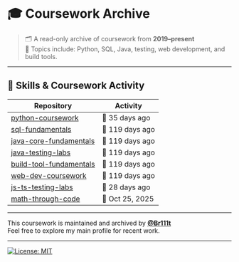 # 🎓 Coursework Archive

> 🗂️ A read-only archive of coursework from **2019–present**  
> 📘 Topics include: Python, SQL, Java, testing, web development, and build tools.

---

## 🧰 Skills & Coursework Activity

<!-- ACTIVITY-TABLE:START -->
| Repository | Activity |
|------------|----------|
| [python-coursework](https://github.com/Coursework-Archive/python-coursework) | 🍁 35 days ago |
| [sql-fundamentals](https://github.com/Coursework-Archive/sql-fundamentals) | 🌊 119 days ago |
| [java-core-fundamentals](https://github.com/Coursework-Archive/java-core-fundamentals) | 🌊 119 days ago |
| [java-testing-labs](https://github.com/Coursework-Archive/java-testing-labs) | 🌊 119 days ago |
| [build-tool-fundamentals](https://github.com/Coursework-Archive/build-tool-fundamentals) | 🌊 119 days ago |
| [web-dev-coursework](https://github.com/Coursework-Archive/web-dev-coursework) | 🌊 119 days ago |
| [js-ts-testing-labs](https://github.com/Coursework-Archive/js-ts-testing-labs) | 🍃 28 days ago |
| [math-through-code](https://github.com/Coursework-Archive/math-through-code) | 🌳 Oct 25, 2025 |
<!-- ACTIVITY-TABLE:END -->


---

This coursework is maintained and archived by [**@Br111t**](https://github.com/Br111t)  
Feel free to explore my main profile for recent work.

---

[![License: MIT](https://img.shields.io/badge/License-MIT-yellow.svg)](LICENSE)
